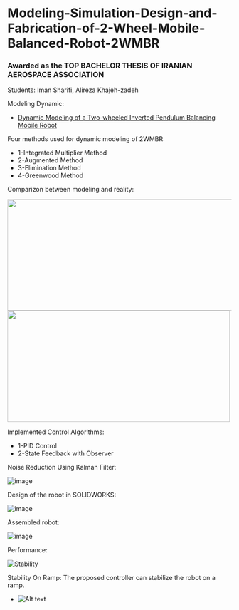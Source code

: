 # Modeling-Simulation-Design-and-Fabrication-of-2-Wheel-Mobile-Balanced-Robot-2WMBR
### Awarded as the TOP BACHELOR THESIS OF IRANIAN AEROSPACE ASSOCIATION
Students: Iman Sharifi, Alireza Khajeh-zadeh

Modeling Dynamic:
  * [Dynamic Modeling of a Two-wheeled Inverted Pendulum Balancing Mobile Robot](http://mercury.hau.ac.kr/sjkwon/Lecture/Capstone/2015-08%20IJCAS(Vol13,%20No4).PDF)

Four methods used for dynamic modeling of 2WMBR:
  * 1-Integrated Multiplier Method
  * 2-Augmented Method
  * 3-Elimination Method
  * 4-Greenwood Method
 
 Comparizon between modeling and reality:
 
 <img src="https://user-images.githubusercontent.com/60617560/126837801-6e8bf36e-aafa-4f5c-907f-2d2744e54fc9.png" width="600" height="250">
 <img src="https://user-images.githubusercontent.com/60617560/126837337-74a80127-6cd1-4bcc-be31-d27f1d88c579.png" width="500" height="250">

Implemented Control Algorithms:
 * 1-PID Control
 * 2-State Feedback with Observer

Noise Reduction Using Kalman Filter:

![image](https://user-images.githubusercontent.com/60617560/126836385-03698c10-bc16-4de8-9aed-ef16ebac0182.png)

 
Design of the robot in SOLIDWORKS:

![image](https://user-images.githubusercontent.com/60617560/126836492-7ec02c47-c79c-4af1-a597-fd5960e4ebbe.png)

Assembled robot:

![image](https://user-images.githubusercontent.com/60617560/126822341-7d559f83-faf3-42d9-87e0-71535e682e7b.png)

Performance:

![Stability](https://github.com/98210184/Modeling-Simulation-Design-and-Fabrication-of-2-wheel-mobile-balanced-robot-2WMBR-/blob/main/Gif/Stabilization.gif)

Stability On Ramp:
The proposed controller can stabilize the robot on a ramp.

* ![Alt text](https://github.com/98210184/Modeling-Simulation-Design-and-Fabrication-of-2-wheel-mobile-balanced-robot-2WMBR-/blob/main/Gif/On_Sloped_Surface_Trim.gif)
